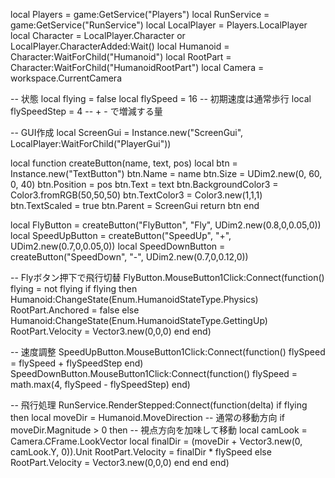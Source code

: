 local Players = game:GetService("Players")
local RunService = game:GetService("RunService")
local LocalPlayer = Players.LocalPlayer
local Character = LocalPlayer.Character or LocalPlayer.CharacterAdded:Wait()
local Humanoid = Character:WaitForChild("Humanoid")
local RootPart = Character:WaitForChild("HumanoidRootPart")
local Camera = workspace.CurrentCamera

-- 状態
local flying = false
local flySpeed = 16 -- 初期速度は通常歩行
local flySpeedStep = 4 -- + - で増減する量

-- GUI作成
local ScreenGui = Instance.new("ScreenGui", LocalPlayer:WaitForChild("PlayerGui"))

local function createButton(name, text, pos)
    local btn = Instance.new("TextButton")
    btn.Name = name
    btn.Size = UDim2.new(0, 60, 0, 40)
    btn.Position = pos
    btn.Text = text
    btn.BackgroundColor3 = Color3.fromRGB(50,50,50)
    btn.TextColor3 = Color3.new(1,1,1)
    btn.TextScaled = true
    btn.Parent = ScreenGui
    return btn
end

local FlyButton = createButton("FlyButton", "Fly", UDim2.new(0.8,0,0.05,0))
local SpeedUpButton = createButton("SpeedUp", "+", UDim2.new(0.7,0,0.05,0))
local SpeedDownButton = createButton("SpeedDown", "-", UDim2.new(0.7,0,0.12,0))

-- Flyボタン押下で飛行切替
FlyButton.MouseButton1Click:Connect(function()
    flying = not flying
    if flying then
        Humanoid:ChangeState(Enum.HumanoidStateType.Physics)
        RootPart.Anchored = false
    else
        Humanoid:ChangeState(Enum.HumanoidStateType.GettingUp)
        RootPart.Velocity = Vector3.new(0,0,0)
    end
end)

-- 速度調整
SpeedUpButton.MouseButton1Click:Connect(function()
    flySpeed = flySpeed + flySpeedStep
end)
SpeedDownButton.MouseButton1Click:Connect(function()
    flySpeed = math.max(4, flySpeed - flySpeedStep)
end)

-- 飛行処理
RunService.RenderStepped:Connect(function(delta)
    if flying then
        local moveDir = Humanoid.MoveDirection -- 通常の移動方向
        if moveDir.Magnitude > 0 then
            -- 視点方向を加味して移動
            local camLook = Camera.CFrame.LookVector
            local finalDir = (moveDir + Vector3.new(0, camLook.Y, 0)).Unit
            RootPart.Velocity = finalDir * flySpeed
        else
            RootPart.Velocity = Vector3.new(0,0,0)
        end
    end
end)
